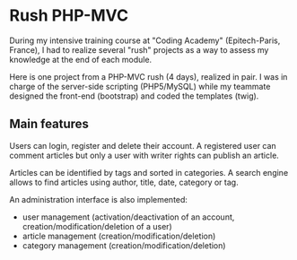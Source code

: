 # Rush PHP-MVC

During my intensive training course at "Coding Academy" (Epitech-Paris, France), I had to realize several "rush" projects as a way to assess my knowledge at the end of each module.

Here is one project from a PHP-MVC rush (4 days), realized in pair. I was in charge of the server-side scripting (PHP5/MySQL) while my teammate designed the front-end (bootstrap) and coded the templates (twig).

## Main features

Users can login, register and delete their account.
A registered user can comment articles but only a user with writer rights can publish an article.

Articles can be identified by tags and sorted in categories.
A search engine allows to find articles using author, title, date, category or tag.

An administration interface is also implemented:
- user management (activation/deactivation of an account, creation/modification/deletion of a user)
- article management (creation/modification/deletion)
- category management (creation/modification/deletion)
